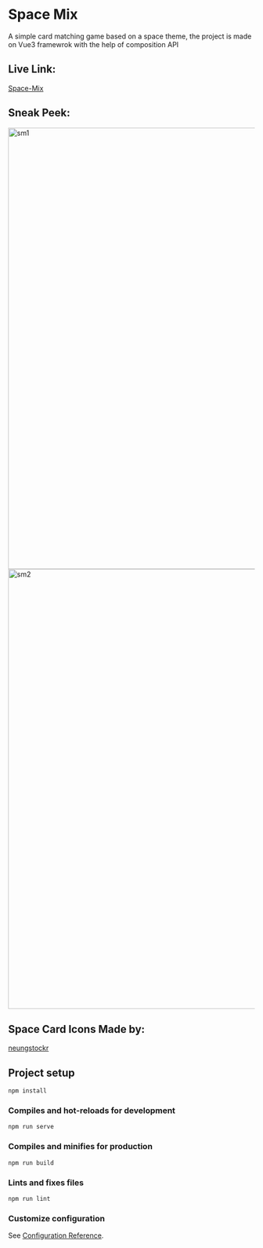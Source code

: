 # Space Mix
A simple card matching game based on a space theme, the project is made on Vue3 framewrok with the help of composition API

## Live Link:
[Space-Mix](https://6078307a3ccd3af39c360fdc--quirky-lovelace-ed58f6.netlify.app/#)

## Sneak Peek:
<img width="899" alt="sm1" src="https://user-images.githubusercontent.com/52378712/114870040-53102180-9e15-11eb-9f36-4cd3fcefc5af.png">
<img width="896" alt="sm2" src="https://user-images.githubusercontent.com/52378712/114870049-56a3a880-9e15-11eb-8871-577648c134a2.png">


## Space Card Icons Made by:
[neungstockr](https://www.flaticon.com/authors/neungstockr)

## Project setup
```
npm install
```

### Compiles and hot-reloads for development
```
npm run serve
```

### Compiles and minifies for production
```
npm run build
```

### Lints and fixes files
```
npm run lint
```

### Customize configuration
See [Configuration Reference](https://cli.vuejs.org/config/).
